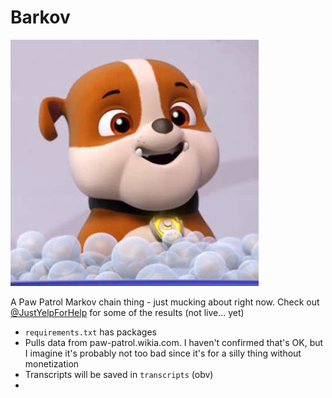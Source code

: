 # Barkov

![Barkov](rubble.png?raw=true "Rubble")

A Paw Patrol Markov chain thing - just mucking about right now.  Check out [@JustYelpForHelp](https://twitter.com/JustYelpForHelp) for some of the results (not live... yet)

- `requirements.txt` has packages
- Pulls data from paw-patrol.wikia.com.  I haven't confirmed that's OK, but I imagine it's probably not too bad since it's for a silly thing without monetization
- Transcripts will be saved in `transcripts` (obv)
- 